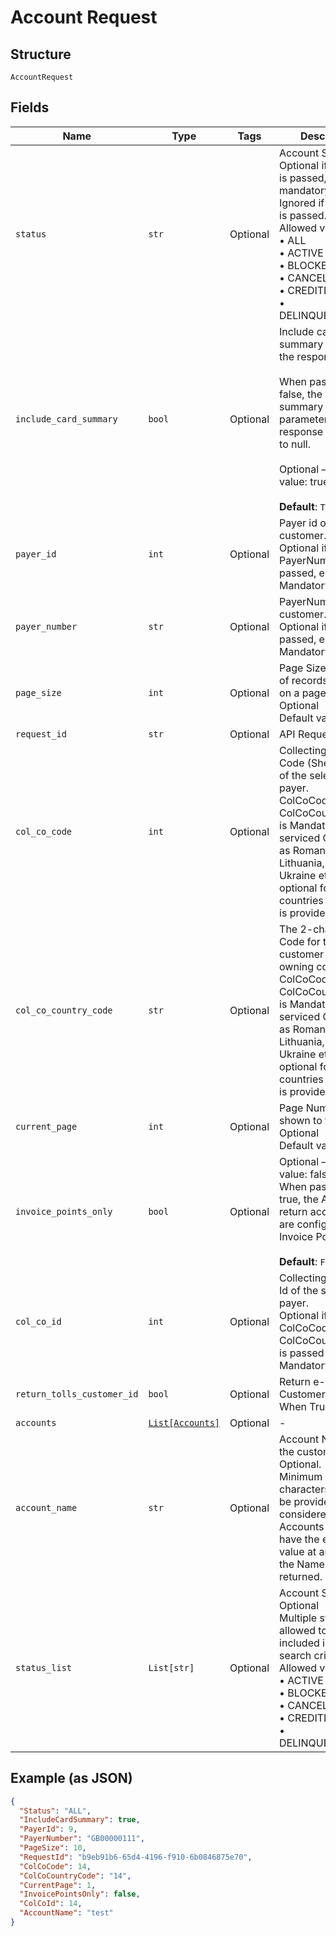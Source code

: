 
# Account Request

## Structure

`AccountRequest`

## Fields

| Name | Type | Tags | Description |
|  --- | --- | --- | --- |
| `status` | `str` | Optional | Account Status.<br>Optional if StatusList is passed, else mandatory.<br>Ignored if StatusList is passed.<br>Allowed values:<br>•    ALL<br>•    ACTIVE<br>•    BLOCKED<br>•    CANCELLED<br>•    CREDITLOCK<br>•    DELINQUENCYLOCK |
| `include_card_summary` | `bool` | Optional | Include card summary details in the response.<br><br>When passed as false, the card summary related parameters on response will be set to null.<br><br>Optional – default value: true.<br><br>**Default**: `True` |
| `payer_id` | `int` | Optional | Payer id of the customer.<br>Optional if PayerNumber is passed, else Mandatory. |
| `payer_number` | `str` | Optional | PayerNumber of the customer.<br>Optional if PayerId is passed, else Mandatory. |
| `page_size` | `int` | Optional | Page Size – Number of records to show on a page.<br>Optional<br>Default value 50 |
| `request_id` | `str` | Optional | API Request Id |
| `col_co_code` | `int` | Optional | Collecting Company Code (Shell Code) of the selected payer.<br>ColCoCode or ColCoCountryCode  is Mandatory for serviced OUs such as Romania, Latvia, Lithuania, Estonia, Ukraine etc. It is optional for other countries if ColCoID is provided. |
| `col_co_country_code` | `str` | Optional | The 2-character ISO Code for the customer and card owning country.<br>ColCoCode or ColCoCountryCode  is Mandatory for serviced OUs such as Romania, Latvia, Lithuania, Estonia, Ukraine etc. It is optional for other countries if ColCoID is provided. |
| `current_page` | `int` | Optional | Page Number (as shown to the users)<br>Optional<br>Default value 1 |
| `invoice_points_only` | `bool` | Optional | Optional – default value: false.<br>When passed as true, the API will return accounts that are configured as Invoice Point only.<br><br>**Default**: `False` |
| `col_co_id` | `int` | Optional | Collecting Company Id  of the selected payer.<br>Optional if ColCoCode or ColCoCountryCode  is passed else Mandatory. |
| `return_tolls_customer_id` | `bool` | Optional | Return e-Toll Customer details When True. |
| `accounts` | [`List[Accounts]`](../../doc/models/accounts.md) | Optional | - |
| `account_name` | `str` | Optional | Account Name of the customer.<br>Optional.<br>Minimum of 4 characters should be provided else not considered.<br>Accounts those have the entered value at any part of the Name will be returned. |
| `status_list` | `List[str]` | Optional | Account Statuses.<br>Optional<br>Multiple statuses are allowed to be included in the search criteria.<br>Allowed values:<br>•    ACTIVE<br>•    BLOCKED<br>•    CANCELLED<br>•    CREDITLOCK<br>•    DELINQUENCYLOCK |

## Example (as JSON)

```json
{
  "Status": "ALL",
  "IncludeCardSummary": true,
  "PayerId": 9,
  "PayerNumber": "GB00000111",
  "PageSize": 10,
  "RequestId": "b9eb91b6-65d4-4196-f910-6b0846875e70",
  "ColCoCode": 14,
  "ColCoCountryCode": "14",
  "CurrentPage": 1,
  "InvoicePointsOnly": false,
  "ColCoId": 14,
  "AccountName": "test"
}
```

